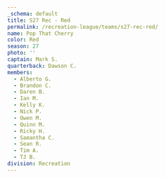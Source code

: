 ```yaml
---
_schema: default
title: S27 Rec - Red
permalink: /recreation-league/teams/s27-rec-red/
name: Pop That Cherry
color: Red
season: 27
photo: ''
captain: Mark S.
quarterback: Dawson C.
members:
  - Alberto G.
  - Brandon C.
  - Daren B.
  - Ian M.
  - Kelly K.
  - Nick P.
  - Owen M.
  - Quinn M.
  - Ricky H.
  - Samantha C.
  - Sean R.
  - Tim A.
  - TJ B.
division: Recreation
---
```

